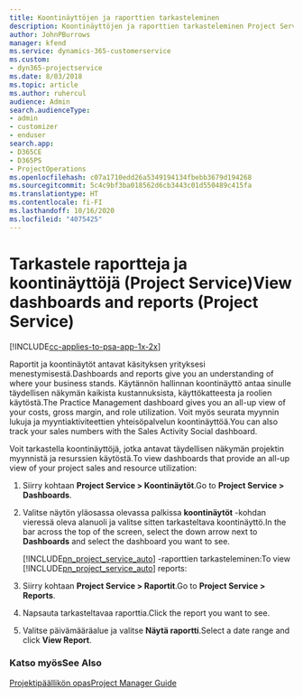 ```yaml
---
title: Koontinäyttöjen ja raporttien tarkasteleminen
description: Koontinäyttöjen ja raporttien tarkasteleminen Project Servicessä
author: JohnPBurrows
manager: kfend
ms.service: dynamics-365-customerservice
ms.custom:
- dyn365-projectservice
ms.date: 8/03/2018
ms.topic: article
ms.author: ruhercul
audience: Admin
search.audienceType:
- admin
- customizer
- enduser
search.app:
- D365CE
- D365PS
- ProjectOperations
ms.openlocfilehash: c07a1710edd26a5349194134fbebb3679d194268
ms.sourcegitcommit: 5c4c9bf3ba018562d6cb3443c01d550489c415fa
ms.translationtype: HT
ms.contentlocale: fi-FI
ms.lasthandoff: 10/16/2020
ms.locfileid: "4075425"
---
```

# <a name="view-dashboards-and-reports-project-service"></a><span data-ttu-id="c2db4-103">Tarkastele raportteja ja koontinäyttöjä (Project Service)</span><span class="sxs-lookup"><span data-stu-id="c2db4-103">View dashboards and reports (Project Service)</span></span>

[!INCLUDE[cc-applies-to-psa-app-1x-2x](../includes/cc-applies-to-psa-app-1x-2x.md)]

<span data-ttu-id="c2db4-104">Raportit ja koontinäytöt antavat käsityksen yrityksesi menestymisestä.</span><span class="sxs-lookup"><span data-stu-id="c2db4-104">Dashboards and reports give you an understanding of where your business stands.</span></span> <span data-ttu-id="c2db4-105">Käytännön hallinnan koontinäyttö antaa sinulle täydellisen näkymän kaikista kustannuksista, käyttökatteesta ja roolien käytöstä.</span><span class="sxs-lookup"><span data-stu-id="c2db4-105">The Practice Management dashboard gives you an all-up view of your costs, gross margin, and role utilization.</span></span> <span data-ttu-id="c2db4-106">Voit myös seurata myynnin lukuja ja myyntiaktiviteettien yhteisöpalvelun koontinäyttöä.</span><span class="sxs-lookup"><span data-stu-id="c2db4-106">You can also track your sales numbers with the Sales Activity Social dashboard.</span></span>  
  
 <span data-ttu-id="c2db4-107">Voit tarkastella koontinäyttöjä, jotka antavat täydellisen näkymän projektin myynnistä ja resurssien käytöstä.</span><span class="sxs-lookup"><span data-stu-id="c2db4-107">To view dashboards that provide an all-up view of your project sales and resource utilization:</span></span>  
  
1. <span data-ttu-id="c2db4-108">Siirry kohtaan **Project Service > Koontinäytöt**.</span><span class="sxs-lookup"><span data-stu-id="c2db4-108">Go to **Project Service > Dashboards**.</span></span>  
  
2. <span data-ttu-id="c2db4-109">Valitse näytön yläosassa olevassa palkissa **koontinäytöt** -kohdan vieressä oleva alanuoli ja valitse sitten tarkasteltava koontinäyttö.</span><span class="sxs-lookup"><span data-stu-id="c2db4-109">In the bar across the top of the screen, select the down arrow next to **Dashboards** and select the dashboard you want to see.</span></span>  
  
   <span data-ttu-id="c2db4-110">[!INCLUDE[pn_project_service_auto](../includes/pn-project-service-auto.md)] -raporttien tarkasteleminen:</span><span class="sxs-lookup"><span data-stu-id="c2db4-110">To view [!INCLUDE[pn_project_service_auto](../includes/pn-project-service-auto.md)] reports:</span></span>  
  
3. <span data-ttu-id="c2db4-111">Siirry kohtaan **Project Service > Raportit**.</span><span class="sxs-lookup"><span data-stu-id="c2db4-111">Go to **Project Service > Reports**.</span></span>  
  
4. <span data-ttu-id="c2db4-112">Napsauta tarkasteltavaa raporttia.</span><span class="sxs-lookup"><span data-stu-id="c2db4-112">Click the report you want to see.</span></span>  
  
5. <span data-ttu-id="c2db4-113">Valitse päivämääräalue ja valitse **Näytä raportti**.</span><span class="sxs-lookup"><span data-stu-id="c2db4-113">Select a date range and click **View Report**.</span></span>  
  
### <a name="see-also"></a><span data-ttu-id="c2db4-114">Katso myös</span><span class="sxs-lookup"><span data-stu-id="c2db4-114">See Also</span></span>  
 [<span data-ttu-id="c2db4-115">Projektipäällikön opas</span><span class="sxs-lookup"><span data-stu-id="c2db4-115">Project Manager Guide</span></span>](../psa/project-manager-guide.md)
